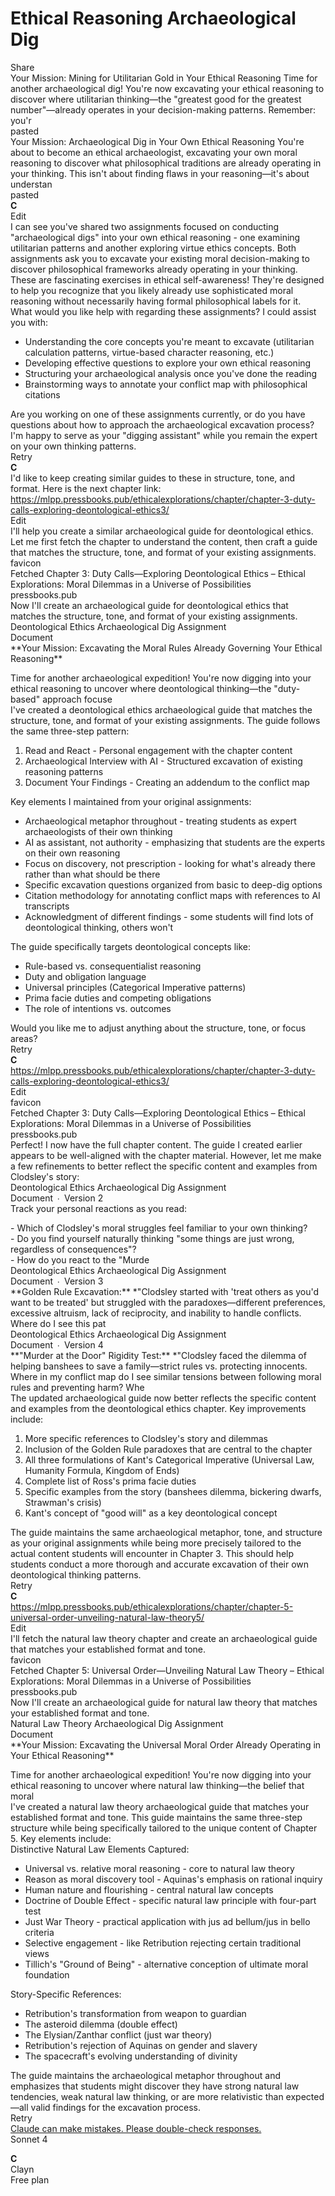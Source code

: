 ﻿# <a name="_2frx56q10idn"></a>Ethical Reasoning Archaeological Dig
Share\
Your Mission: Mining for Utilitarian Gold in Your Ethical Reasoning Time for another archaeological dig! You're now excavating your ethical reasoning to discover where utilitarian thinking—the "greatest good for the greatest number"—already operates in your decision-making patterns. Remember: you'r\
pasted\
Your Mission: Archaeological Dig in Your Own Ethical Reasoning You're about to become an ethical archaeologist, excavating your own moral reasoning to discover what philosophical traditions are already operating in your thinking. This isn't about finding flaws in your reasoning—it's about understan\
pasted\
**C**\
Edit\
I can see you've shared two assignments focused on conducting "archaeological digs" into your own ethical reasoning - one examining utilitarian patterns and another exploring virtue ethics concepts. Both assignments ask you to excavate your existing moral decision-making to discover philosophical frameworks already operating in your thinking.\
These are fascinating exercises in ethical self-awareness! They're designed to help you recognize that you likely already use sophisticated moral reasoning without necessarily having formal philosophical labels for it.\
What would you like help with regarding these assignments? I could assist you with:

- Understanding the core concepts you're meant to excavate (utilitarian calculation patterns, virtue-based character reasoning, etc.)
- Developing effective questions to explore your own ethical reasoning
- Structuring your archaeological analysis once you've done the reading
- Brainstorming ways to annotate your conflict map with philosophical citations

Are you working on one of these assignments currently, or do you have questions about how to approach the archaeological excavation process? I'm happy to serve as your "digging assistant" while you remain the expert on your own thinking patterns.\
Retry\
**C**\
I'd like to keep creating similar guides to these in structure, tone, and format. Here is the next chapter link: <https://mlpp.pressbooks.pub/ethicalexplorations/chapter/chapter-3-duty-calls-exploring-deontological-ethics3/>\
Edit\
I'll help you create a similar archaeological guide for deontological ethics. Let me first fetch the chapter to understand the content, then craft a guide that matches the structure, tone, and format of your existing assignments.\
favicon\
Fetched Chapter 3: Duty Calls—Exploring Deontological Ethics – Ethical Explorations: Moral Dilemmas in a Universe of Possibilities\
pressbooks.pub\
Now I'll create an archaeological guide for deontological ethics that matches the structure, tone, and format of your existing assignments.\
Deontological Ethics Archaeological Dig Assignment\
Document\
\*\*Your Mission: Excavating the Moral Rules Already Governing Your Ethical Reasoning\*\*

Time for another archaeological expedition! You're now digging into your ethical reasoning to uncover where deontological thinking—the "duty-based" approach focuse\
I've created a deontological ethics archaeological guide that matches the structure, tone, and format of your existing assignments. The guide follows the same three-step pattern:

1. Read and React - Personal engagement with the chapter content
1. Archaeological Interview with AI - Structured excavation of existing reasoning patterns
1. Document Your Findings - Creating an addendum to the conflict map

Key elements I maintained from your original assignments:

- Archaeological metaphor throughout - treating students as expert archaeologists of their own thinking
- AI as assistant, not authority - emphasizing that students are the experts on their own reasoning
- Focus on discovery, not prescription - looking for what's already there rather than what should be there
- Specific excavation questions organized from basic to deep-dig options
- Citation methodology for annotating conflict maps with references to AI transcripts
- Acknowledgment of different findings - some students will find lots of deontological thinking, others won't

The guide specifically targets deontological concepts like:

- Rule-based vs. consequentialist reasoning
- Duty and obligation language
- Universal principles (Categorical Imperative patterns)
- Prima facie duties and competing obligations
- The role of intentions vs. outcomes

Would you like me to adjust anything about the structure, tone, or focus areas?\
Retry\
**C**\
<https://mlpp.pressbooks.pub/ethicalexplorations/chapter/chapter-3-duty-calls-exploring-deontological-ethics3/>\
Edit\
favicon\
Fetched Chapter 3: Duty Calls—Exploring Deontological Ethics – Ethical Explorations: Moral Dilemmas in a Universe of Possibilities\
pressbooks.pub\
Perfect! I now have the full chapter content. The guide I created earlier appears to be well-aligned with the chapter material. However, let me make a few refinements to better reflect the specific content and examples from Clodsley's story:\
Deontological Ethics Archaeological Dig Assignment\
Document ∙ Version 2\
Track your personal reactions as you read:

\- Which of Clodsley's moral struggles feel familiar to your own thinking?\
\- Do you find yourself naturally thinking "some things are just wrong, regardless of consequences"?\
\- How do you react to the "Murde\
Deontological Ethics Archaeological Dig Assignment\
Document ∙ Version 3\
\*\*Golden Rule Excavation:\*\* \*"Clodsley started with 'treat others as you'd want to be treated' but struggled with the paradoxes—different preferences, excessive altruism, lack of reciprocity, and inability to handle conflicts. Where do I see this pat\
Deontological Ethics Archaeological Dig Assignment\
Document ∙ Version 4\
\*\*"Murder at the Door" Rigidity Test:\*\* \*"Clodsley faced the dilemma of helping banshees to save a family—strict rules vs. protecting innocents. Where in my conflict map do I see similar tensions between following moral rules and preventing harm? Whe\
The updated archaeological guide now better reflects the specific content and examples from the deontological ethics chapter. Key improvements include:

1. More specific references to Clodsley's story and dilemmas
1. Inclusion of the Golden Rule paradoxes that are central to the chapter
1. All three formulations of Kant's Categorical Imperative (Universal Law, Humanity Formula, Kingdom of Ends)
1. Complete list of Ross's prima facie duties
1. Specific examples from the story (banshees dilemma, bickering dwarfs, Strawman's crisis)
1. Kant's concept of "good will" as a key deontological concept

The guide maintains the same archaeological metaphor, tone, and structure as your original assignments while being more precisely tailored to the actual content students will encounter in Chapter 3. This should help students conduct a more thorough and accurate excavation of their own deontological thinking patterns.\
Retry\
**C**\
<https://mlpp.pressbooks.pub/ethicalexplorations/chapter/chapter-5-universal-order-unveiling-natural-law-theory5/>\
Edit\
I'll fetch the natural law theory chapter and create an archaeological guide that matches your established format and tone.\
favicon\
Fetched Chapter 5: Universal Order—Unveiling Natural Law Theory – Ethical Explorations: Moral Dilemmas in a Universe of Possibilities\
pressbooks.pub\
Now I'll create an archaeological guide for natural law theory that matches your established format and tone.\
Natural Law Theory Archaeological Dig Assignment\
Document\
\*\*Your Mission: Excavating the Universal Moral Order Already Operating in Your Ethical Reasoning\*\*

Time for another archaeological expedition! You're now digging into your ethical reasoning to uncover where natural law thinking—the belief that moral\
I've created a natural law theory archaeological guide that matches your established format and tone. This guide maintains the same three-step structure while being specifically tailored to the unique content of Chapter 5. Key elements include:\
Distinctive Natural Law Elements Captured:

- Universal vs. relative moral reasoning - core to natural law theory
- Reason as moral discovery tool - Aquinas's emphasis on rational inquiry
- Human nature and flourishing - central natural law concepts
- Doctrine of Double Effect - specific natural law principle with four-part test
- Just War Theory - practical application with jus ad bellum/jus in bello criteria
- Selective engagement - like Retribution rejecting certain traditional views
- Tillich's "Ground of Being" - alternative conception of ultimate moral foundation

Story-Specific References:

- Retribution's transformation from weapon to guardian
- The asteroid dilemma (double effect)
- The Elysian/Zanthar conflict (just war theory)
- Retribution's rejection of Aquinas on gender and slavery
- The spacecraft's evolving understanding of divinity

The guide maintains the archaeological metaphor throughout and emphasizes that students might discover they have strong natural law tendencies, weak natural law thinking, or are more relativistic than expected—all valid findings for the excavation process.\
Retry\
[Claude can make mistakes. Please double-check responses.](https://support.anthropic.com/en/articles/8525154-claude-is-providing-incorrect-or-misleading-responses-what-s-going-on)\
Sonnet 4

**C**\
Clayn\
Free plan

